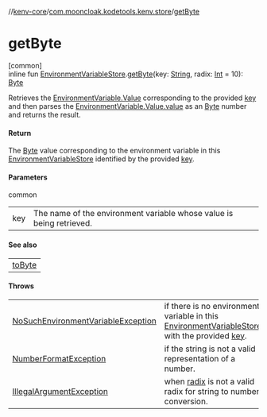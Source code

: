 //[kenv-core](../../index.md)/[com.mooncloak.kodetools.kenv.store](index.md)/[getByte](get-byte.md)

# getByte

[common]\
inline fun [EnvironmentVariableStore](-environment-variable-store/index.md).[getByte](get-byte.md)(key: [String](https://kotlinlang.org/api/core/kotlin-stdlib/kotlin/-string/index.html), radix: [Int](https://kotlinlang.org/api/core/kotlin-stdlib/kotlin/-int/index.html) = 10): [Byte](https://kotlinlang.org/api/core/kotlin-stdlib/kotlin/-byte/index.html)

Retrieves the [EnvironmentVariable.Value](../com.mooncloak.kodetools.kenv/-environment-variable/-value/index.md) corresponding to the provided [key](get-byte.md) and then parses the [EnvironmentVariable.Value.value](https://kotlinlang.org/api/core/kotlin-stdlib/kotlin/-string/index.html) as an [Byte](https://kotlinlang.org/api/core/kotlin-stdlib/kotlin/-byte/index.html) number and returns the result.

#### Return

The [Byte](https://kotlinlang.org/api/core/kotlin-stdlib/kotlin/-byte/index.html) value corresponding to the environment variable in this [EnvironmentVariableStore](-environment-variable-store/index.md) identified by the provided [key](get-byte.md).

#### Parameters

common

| | |
|---|---|
| key | The name of the environment variable whose value is being retrieved. |

#### See also

| |
|---|
| [toByte](https://kotlinlang.org/api/core/kotlin-stdlib/kotlin.text/index.html) |

#### Throws

| | |
|---|---|
| [NoSuchEnvironmentVariableException](../com.mooncloak.kodetools.kenv.exception/-no-such-environment-variable-exception/index.md) | if there is no environment variable in this [EnvironmentVariableStore](-environment-variable-store/index.md) with the provided [key](get-byte.md). |
| [NumberFormatException](https://kotlinlang.org/api/core/kotlin-stdlib/kotlin/-number-format-exception/index.html) | if the string is not a valid representation of a number. |
| [IllegalArgumentException](https://kotlinlang.org/api/core/kotlin-stdlib/kotlin/-illegal-argument-exception/index.html) | when [radix](get-byte.md) is not a valid radix for string to number conversion. |
